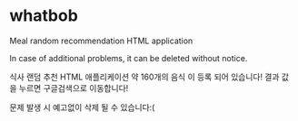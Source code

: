 # whatbob
Meal random recommendation HTML application 

 In case of additional problems, it can be deleted without notice. 

식사 랜덤 추천 HTML 애플리케이션
약 160개의 음식 이 등록 되어 있습니다!
결과 값 을 누르면 구글검색으로 이동합니다!

문제 발생 시 예고없이 삭제 될 수 있습니다:(
